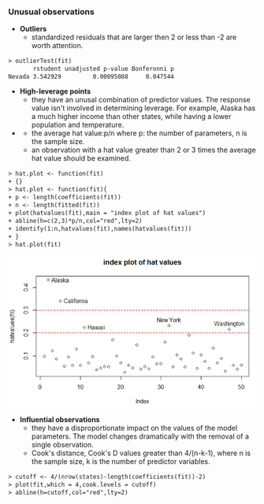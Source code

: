 ### Unusual observations

* **Outliers**
  * standardized residuals that are larger then 2 or less than -2 are worth attention.

```
> outlierTest(fit)
       rstudent unadjusted p-value Bonferonni p
Nevada 3.542929         0.00095088     0.047544
```

* **High-leverage points**
  * they have an unusal combination of predictor values. The response value isn't involved in determining leverage. For example, Alaska has a much higher income than other states, while having a lower population and temperature.
* * the average hat value:p/n where p: the number of parameters, n is the sample size.
  * an observation with a hat value greater than 2 or 3 times the average hat value should be examined.

```
> hat.plot <- function(fit)
+ {}
> hat.plot <- function(fit){
+ p <- length(coefficients(fit))
+ n <- length(fitted(fit))
+ plot(hatvalues(fit),main = "index plot of hat values")
+ abline(h=c(2,3)*p/n,col="red",lty=2)
+ identify(1:n,hatvalues(fit),names(hatvalues(fit)))
+ }
> hat.plot(fit)
```

![](/ch7-regression/highleverage.PNG)

* **Influential observations**
  * they have a disproportionate impact on the values of the model parameters. The model changes dramatically with the removal of a single observation.
  * Cook's distance, Cook's D values greater than 4/\(n-k-1\), where n is the sample size, k is the number of predictor variables.

```
> cutoff <- 4/(nrow(states)-length(coefficients(fit))-2)
> plot(fit,which = 4,cook.levels = cutoff)
> abline(h=cutoff,col="red",lty=2)
```



